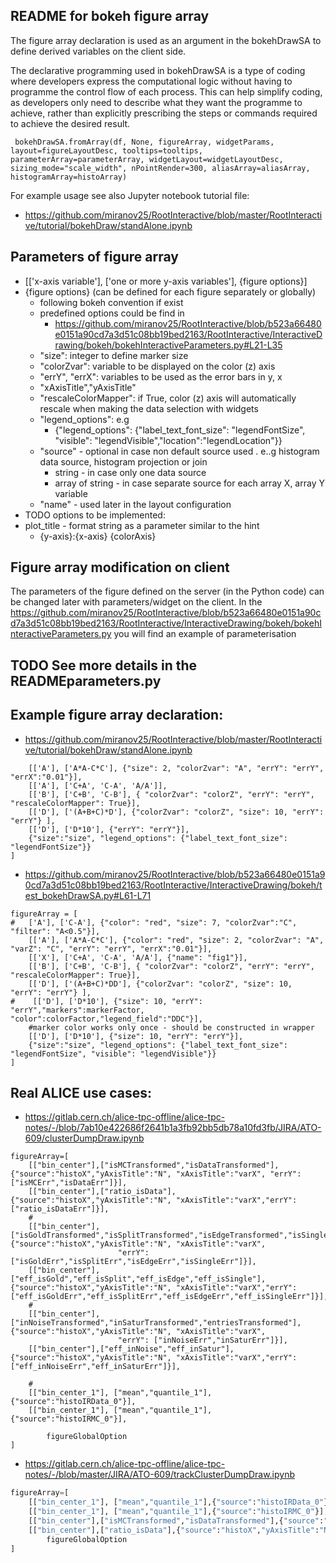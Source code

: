 ## README for bokeh figure array

The figure array declaration is used as an argument in the bokehDrawSA to define derived variables on the client side.

The declarative programming used in bokehDrawSA is a type of coding where developers express the computational 
logic without having to programme the control flow of each process. This can help simplify coding, as developers 
only need to describe what they want the programme to achieve, rather than explicitly prescribing the steps or 
commands required to achieve the desired result.

`
bokehDrawSA.fromArray(df, None, figureArray, widgetParams, layout=figureLayoutDesc, tooltips=tooltips, parameterArray=parameterArray,
                          widgetLayout=widgetLayoutDesc, sizing_mode="scale_width", nPointRender=300,
                           aliasArray=aliasArray, histogramArray=histoArray)`

For example usage see also Jupyter notebook tutorial file:
* https://github.com/miranov25/RootInteractive/blob/master/RootInteractive/tutorial/bokehDraw/standAlone.ipynb

##  Parameters of figure array

* [['x-axis variable'], ['one or more y-axis variables'], {figure options}]
* {figure options} (can be defined for each figure separately or globally)
  *  following bokeh convention if exist
  * predefined options could be find in 
    * https://github.com/miranov25/RootInteractive/blob/b523a66480e0151a90cd7a3d51c08bb19bed2163/RootInteractive/InteractiveDrawing/bokeh/bokehInteractiveParameters.py#L21-L35
  * "size": integer to define marker size
  * "colorZvar": variable to be displayed on the color (z) axis
  * "errY", "errX": variables to be used as the error bars in y, x
  * "xAxisTitle","yAxisTitle"
  * "rescaleColorMapper": if True, color (z) axis will automatically rescale when making the data selection with widgets
  * "legend_options": e.g
    * {"legend_options": {"label_text_font_size": "legendFontSize", "visible": "legendVisible","location":"legendLocation"}}
  * "source" - optional in case non default source used . e..g histogram data source, histogram projection or join
    * string  - in case only one data source
    * array of string - in case separate source for each array X, array Y variable
  * "name" - used later in the layout configuration
*  TODO options to be implemented:
  * plot_title - format string as a parameter similar to the hint
    *  {y-axis}:{x-axis} {colorAxis}

## Figure array modification on client

The parameters of the figure defined on the server (in the Python code) can be changed later with parameters/widget on the client.
In the https://github.com/miranov25/RootInteractive/blob/b523a66480e0151a90cd7a3d51c08bb19bed2163/RootInteractive/InteractiveDrawing/bokeh/bokehInteractiveParameters.py you will find an example of parameterisation

## TODO See more details in the READMEparameters.py

## Example figure array declaration:
* https://github.com/miranov25/RootInteractive/blob/master/RootInteractive/tutorial/bokehDraw/standAlone.ipynb
```figureArray = [
    [['A'], ['A*A-C*C'], {"size": 2, "colorZvar": "A", "errY": "errY", "errX":"0.01"}],
    [['A'], ['C+A', 'C-A', 'A/A']],
    [['B'], ['C+B', 'C-B'], { "colorZvar": "colorZ", "errY": "errY", "rescaleColorMapper": True}],
    [['D'], ['(A+B+C)*D'], {"colorZvar": "colorZ", "size": 10, "errY": "errY"} ],
    [['D'], ['D*10'], {"errY": "errY"}],
    {"size":"size", "legend_options": {"label_text_font_size": "legendFontSize"}}
]
```
* https://github.com/miranov25/RootInteractive/blob/b523a66480e0151a90cd7a3d51c08bb19bed2163/RootInteractive/InteractiveDrawing/bokeh/test_bokehDrawSA.py#L61-L71

```
figureArray = [
#   ['A'], ['C-A'], {"color": "red", "size": 7, "colorZvar":"C", "filter": "A<0.5"}],
    [['A'], ['A*A-C*C'], {"color": "red", "size": 2, "colorZvar": "A", "varZ": "C", "errY": "errY", "errX":"0.01"}],
    [['X'], ['C+A', 'C-A', 'A/A'], {"name": "fig1"}],
    [['B'], ['C+B', 'C-B'], { "colorZvar": "colorZ", "errY": "errY", "rescaleColorMapper": True}],
    [['D'], ['(A+B+C)*DD'], {"colorZvar": "colorZ", "size": 10, "errY": "errY"} ],
#    [['D'], ['D*10'], {"size": 10, "errY": "errY","markers":markerFactor, "color":colorFactor,"legend_field":"DDC"}],
    #marker color works only once - should be constructed in wrapper
    [['D'], ['D*10'], {"size": 10, "errY": "errY"}],
    {"size":"size", "legend_options": {"label_text_font_size": "legendFontSize", "visible": "legendVisible"}}
]
```

## Real ALICE use cases:
* https://gitlab.cern.ch/alice-tpc-offline/alice-tpc-notes/-/blob/7ab10e422686f2641b1a3fb92bb5db78a10fd3fb/JIRA/ATO-609/clusterDumpDraw.ipynb

```
figureArray=[
    [["bin_center"],["isMCTransformed","isDataTransformed"],{"source":"histoX","yAxisTitle":"N", "xAxisTitle":"varX", "errY": ["isMCErr","isDataErr"]}],
    [["bin_center"],["ratio_isData"],{"source":"histoX","yAxisTitle":"N", "xAxisTitle":"varX","errY": ["ratio_isDataErr"]}],
    #
    [["bin_center"],["isGoldTransformed","isSplitTransformed","isEdgeTransformed","isSingleTransformed","entriesTransformed"],{"source":"histoX","yAxisTitle":"N", "xAxisTitle":"varX", 
                        "errY": ["isGoldErr","isSplitErr","isEdgeErr","isSingleErr"]}],
    [["bin_center"],["eff_isGold","eff_isSplit","eff_isEdge","eff_isSingle"],{"source":"histoX","yAxisTitle":"N", "xAxisTitle":"varX","errY": ["eff_isGoldErr","eff_isSplitErr","eff_isEdgeErr","eff_isSingleErr"]}],
    #
    [["bin_center"],["inNoiseTransformed","inSaturTransformed","entriesTransformed"],{"source":"histoX","yAxisTitle":"N", "xAxisTitle":"varX", 
                        "errY": ["inNoiseErr","inSaturErr"]}],
    [["bin_center"],["eff_inNoise","eff_inSatur"],{"source":"histoX","yAxisTitle":"N", "xAxisTitle":"varX","errY": ["eff_inNoiseErr","eff_inSaturErr"]}],

    #
    [["bin_center_1"], ["mean","quantile_1"],{"source":"histoIRData_0"}],
    [["bin_center_1"], ["mean","quantile_1"],{"source":"histoIRMC_0"}],
     
        figureGlobalOption
]
```
* https://gitlab.cern.ch/alice-tpc-offline/alice-tpc-notes/-/blob/master/JIRA/ATO-609/trackClusterDumpDraw.ipynb

```python
figureArray=[
    [["bin_center_1"], ["mean","quantile_1"],{"source":"histoIRData_0"}],
    [["bin_center_1"], ["mean","quantile_1"],{"source":"histoIRMC_0"}],
    [["bin_center"],["isMCTransformed","isDataTransformed"],{"source":"histoX","yAxisTitle":"N", "xAxisTitle":"varX", "errY": ["isMCErr","isDataErr"]}],
    [["bin_center"],["ratio_isData"],{"source":"histoX","yAxisTitle":"N", "xAxisTitle":"varX","errY": ["ratio_isDataErr"]}],
        figureGlobalOption
]
```